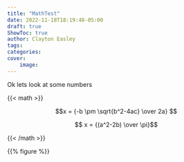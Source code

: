 ```yaml
---
title: "MathTest"
date: 2022-11-18T18:19:48-05:00
draft: true
ShowToc: true
author: Clayton Easley
tags: 
categories:
cover:
    image:
---
```


Ok lets look at some numbers


{{< math  >}} 

$$x = {-b \pm \sqrt{b^2-4ac} \over 2a} $$

$$ x = {(a^2-2b) \over \pi}$$

{{< /math >}}

{{% figure %}}